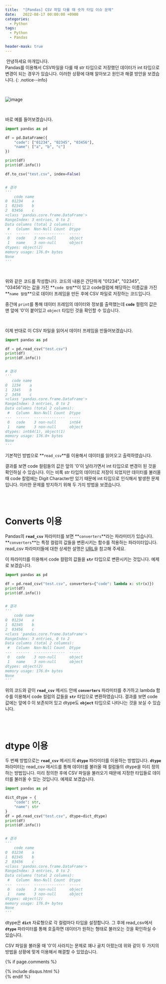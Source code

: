 ```yaml
---
title:  "[Pandas] CSV 파일 다룰 때 숫자 타입 이슈 문제"
date:   2022-08-17 00:00:00 +0900
categories:
  - Python
tags:
  - Python
  - Pandas

header-mask: true
---
```




&nbsp;안녕하세요 마개입니다.  
Pandas를 이용해서 CSV파일을 다룰 때 str 타입으로 저장했던 데이터가 int 타입으로 변경이 되는 경우가 있습니다. 이러한 상황에 대해 알아보고 원인과 해결 방안을 보겠습니다.
{: .notice--info}

<br>

![image](https://user-images.githubusercontent.com/78892113/184921564-bf88da6d-c519-4276-9157-8b12bbd89fcb.png)

<br>

바로 예를 들어보겠습니다.

```python
import pandas as pd

df = pd.DataFrame({
    "code": ["01234", "02345", "03456"],
    "name": ["a", "b", "c"]
})

print(df)
print(df.info())

df.to_csv("test.csv", index=False)


# 결과
'''
    code name
0  01234    a
1  02345    b
2  03456    c
<class 'pandas.core.frame.DataFrame'>
RangeIndex: 3 entries, 0 to 2
Data columns (total 2 columns):
 #   Column  Non-Null Count  Dtype 
---  ------  --------------  ----- 
 0   code    3 non-null      object
 1   name    3 non-null      object
dtypes: object(2)
memory usage: 176.0+ bytes
None
'''
```

<br>

위와 같은 코드를 작성합니다. 코드의 내용은 간단하게 "01234", "02345", "03456"라는 값을 가진 **`code 컬럼`**이 있고 code컬럼에 해당하는 이름값을 가진 **`name 컬럼`**으로 데이터 프레임을 만든 후에 CSV 파일로 저장하는 코드입니다. 

중간에 `print`를 통해 데이터 프레임의 데이터와 정보를 출력했는데 **`code`** 컬럼의 값은 맨 앞에 '0'이 붙어있고 `object` 타입인 것을 확인할 수 있습니다.

<br>

이제 반대로 이 CSV 파일을 읽어서 데이터 프레임을 만들어보겠습니다.

```python
import pandas as pd

df = pd.read_csv("test.csv")
print(df)
print(df.info())


# 결과
'''
   code name
0  1234    a
1  2345    b
2  3456    c
<class 'pandas.core.frame.DataFrame'>
RangeIndex: 3 entries, 0 to 2
Data columns (total 2 columns):
 #   Column  Non-Null Count  Dtype 
---  ------  --------------  ----- 
 0   code    3 non-null      int64 
 1   name    3 non-null      object
dtypes: int64(1), object(1)
memory usage: 176.0+ bytes
None
'''
```

기본적인 방법으로 **`read_csv`**를 이용해서 데이터를 읽어오고 출력하였습니다.

결과를 보면 code 컬럼들의 값은 앞의 '0'이 날라가면서 int 타입으로 변경이 된 것을 확인하실 수 있습니다. 이는 비록 str 타입의 데이터로 저장이 되었지만 데이터를 불러올 때 code 칼럼에는 Digit Character만 있기 때문에 int 타입으로 인식해서 발생한 문제입니다. 이러한 문제를 방지하기 위해 두 가지 방법을 보겠습니다.

<br><br>

# Converts 이용

Pandas의 **`read_csv`** 파라미터를 보면 **`converters`**라는 파라미터가 있습니다. **`converters`**는 특정 컬럼의 값들을 변환시키는 함수를 적용하는 파라미터입니다. read_csv 파라미터들에 대한 상세한 설명은 <a href="https://pandas.pydata.org/pandas-docs/stable/reference/api/pandas.read_csv.html">URL</a>을 참고해 주세요.

이 파라미터를 이용해서 code 컬럼의 값들을 **`str`** 타입으로 변환시키는 것입니다. 예제로 보겠습니다.

```python
import pandas as pd

df = pd.read_csv("test.csv", converters={"code": lambda x: str(x)})
print(df)
print(df.info())


# 결과
'''
    code name
0  01234    a
1  02345    b
2  03456    c
<class 'pandas.core.frame.DataFrame'>
RangeIndex: 3 entries, 0 to 2
Data columns (total 2 columns):
 #   Column  Non-Null Count  Dtype 
---  ------  --------------  ----- 
 0   code    3 non-null      object
 1   name    3 non-null      object
dtypes: object(2)
memory usage: 176.0+ bytes
None
'''
```

위의 코드와 같이 **`read_csv`** 메서드 안에 **`converters`** 파라미터를 추가하고 lambda 함수를 이용해서 code 컬럼의 값들을 **`str`** 타입으로 변환하였습니다. 결과를 보면 code 값에는 앞에 0 이 보존되어 있고 dtype도 **`object`** 타입으로 나타나는 것을 보실 수 있습니다.

<br><br>

# dtype 이용

두 번째 방법으로는 **`read_csv`** 메서드의 **`dtype`** 파라미터를 이용하는 방법입니다. **`dtype`** 파라미터는 read_csv 메서드를 통해 데이터를 불러올 때 컬럼들의 dtype을 미리 정의하는 방법입니다. 미리 정의한 후에 CSV 파일을 불러오기 때문에 지정한 타입들로 데이터를 불러올 수 있는 것입니다. 예제로 보겠습니다.

```python
import pandas as pd

dict_dtype = {
    "code": str,
    "name": str
}
df = pd.read_csv("test.csv", dtype=dict_dtype)
print(df)
print(df.info())


# 결과
'''
    code name
0  01234    a
1  02345    b
2  03456    c
<class 'pandas.core.frame.DataFrame'>
RangeIndex: 3 entries, 0 to 2
Data columns (total 2 columns):
 #   Column  Non-Null Count  Dtype 
---  ------  --------------  ----- 
 0   code    3 non-null      object
 1   name    3 non-null      object
dtypes: object(2)
memory usage: 176.0+ bytes
None
'''
```

dtype은 **`dict`** 자료형으로 각 컬럼마다 타입을 설정합니다. 그 후에 read_csv에서 **`dtype`** 파라미터를 통해 호출하면 데이터가 원하는 형태로 불러오는 것을 확인하실 수 있습니다.

CSV 파일을 불러올 때 '0'이 사라지는 문제로 꽤나 골치 아팠는데 위와 같이 두 가지의 방법을 상황에 맞게 이용해서 해결할 수 있었습니다.

{% if page.comments %}
<div id="post-disqus" class="container">
{% include disqus.html %}
</div>
{% endif %}